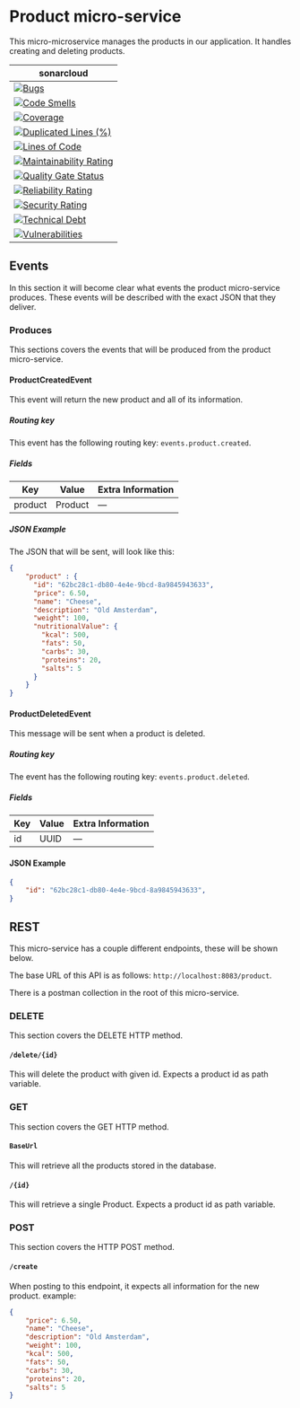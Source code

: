 # Product micro-service
This micro-microservice manages the products in our application. It handles creating and deleting products.

| **sonar**cloud                                                                                                                                                                                                                             |
|--------------------------------------------------------------------------------------------------------------------------------------------------------------------------------------------------------------------------------------------|
| [![Bugs](https://sonarcloud.io/api/project_badges/measure?project=nl.softwarestrijders.waiter%3Aproduct&metric=bugs)](https://sonarcloud.io/summary/new_code?id=nl.softwarestrijders.waiter%3Aproduct)                                     |
| [![Code Smells](https://sonarcloud.io/api/project_badges/measure?project=nl.softwarestrijders.waiter%3Aproduct&metric=code_smells)](https://sonarcloud.io/summary/new_code?id=nl.softwarestrijders.waiter%3Aproduct)                       |
| [![Coverage](https://sonarcloud.io/api/project_badges/measure?project=nl.softwarestrijders.waiter%3Aproduct&metric=coverage)](https://sonarcloud.io/summary/new_code?id=nl.softwarestrijders.waiter%3Aproduct)                             |
| [![Duplicated Lines (%)](https://sonarcloud.io/api/project_badges/measure?project=nl.softwarestrijders.waiter%3Aproduct&metric=duplicated_lines_density)](https://sonarcloud.io/summary/new_code?id=nl.softwarestrijders.waiter%3Aproduct) |
| [![Lines of Code](https://sonarcloud.io/api/project_badges/measure?project=nl.softwarestrijders.waiter%3Aproduct&metric=ncloc)](https://sonarcloud.io/summary/new_code?id=nl.softwarestrijders.waiter%3Aproduct)                           |
| [![Maintainability Rating](https://sonarcloud.io/api/project_badges/measure?project=nl.softwarestrijders.waiter%3Aproduct&metric=sqale_rating)](https://sonarcloud.io/summary/new_code?id=nl.softwarestrijders.waiter%3Aproduct)           |
| [![Quality Gate Status](https://sonarcloud.io/api/project_badges/measure?project=nl.softwarestrijders.waiter%3Aproduct&metric=alert_status)](https://sonarcloud.io/summary/new_code?id=nl.softwarestrijders.waiter%3Aproduct)              |
| [![Reliability Rating](https://sonarcloud.io/api/project_badges/measure?project=nl.softwarestrijders.waiter%3Aproduct&metric=reliability_rating)](https://sonarcloud.io/summary/new_code?id=nl.softwarestrijders.waiter%3Aproduct)         |
| [![Security Rating](https://sonarcloud.io/api/project_badges/measure?project=nl.softwarestrijders.waiter%3Aproduct&metric=security_rating)](https://sonarcloud.io/summary/new_code?id=nl.softwarestrijders.waiter%3Aproduct)               |
| [![Technical Debt](https://sonarcloud.io/api/project_badges/measure?project=nl.softwarestrijders.waiter%3Aproduct&metric=sqale_index)](https://sonarcloud.io/summary/new_code?id=nl.softwarestrijders.waiter%3Aproduct)                    |
| [![Vulnerabilities](https://sonarcloud.io/api/project_badges/measure?project=nl.softwarestrijders.waiter%3Aproduct&metric=vulnerabilities)](https://sonarcloud.io/summary/new_code?id=nl.softwarestrijders.waiter%3Aproduct)               |

## Events
In this section it will become clear what events the product micro-service produces. These events will be described with the exact JSON that they deliver.

### Produces
This sections covers the events that will be produced from the product micro-service.

#### ProductCreatedEvent
This event will return the new product and all of its information.

##### Routing key
This event has the following routing key: `events.product.created`.

##### Fields
| Key     | Value   | Extra Information              |
|---------|---------|--------------------------------|
| product | Product | —                              |


##### JSON Example
The JSON that will be sent, will look like this:
```json
{
    "product" : {
      "id": "62bc28c1-db80-4e4e-9bcd-8a9845943633",
      "price": 6.50,
      "name": "Cheese",
      "description": "Old Amsterdam",
      "weight": 100,
      "nutritionalValue": {
        "kcal": 500,
        "fats": 50,
        "carbs": 30,
        "proteins": 20,
        "salts": 5
      }
    }
}
```

#### ProductDeletedEvent
This message will be sent when a product is deleted.

##### Routing key
The event has the following routing key: `events.product.deleted`.

##### Fields
| Key | Value  | Extra Information              |
|-----|--------|--------------------------------|
| id  | UUID   | —                              |

#### JSON Example
```json
{
    "id": "62bc28c1-db80-4e4e-9bcd-8a9845943633",
}
```

## REST
This micro-service has a couple different endpoints, these will be shown below.

The base URL of this API is as follows: `http://localhost:8083/product`.

There is a postman collection in the root of this micro-service.

### DELETE
This section covers the DELETE HTTP method.

#### `/delete/{id}`
This will delete the product with given id.
Expects a product id as path variable.

### GET
This section covers the GET HTTP method.

#### `BaseUrl`
This will retrieve all the products stored in the database.

#### `/{id}`
This will retrieve a single Product.
Expects a product id as path variable.

### POST
This section covers the HTTP POST method.

#### `/create`
When posting to this endpoint, it expects all information for the new product. example:
```json
{
    "price": 6.50,
    "name": "Cheese",
    "description": "Old Amsterdam",
    "weight": 100,
    "kcal": 500,
    "fats": 50,
    "carbs": 30,
    "proteins": 20,
    "salts": 5
}
```

